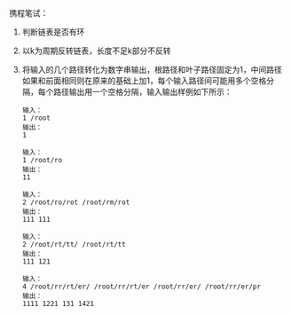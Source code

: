 携程笔试：

1. 判断链表是否有环

2. 以k为周期反转链表，长度不足k部分不反转

3. 将输入的几个路径转化为数字串输出，根路径和叶子路径固定为1，中间路径如果和前面相同则在原来的基础上加1，每个输入路径间可能用多个空格分隔，每个路径输出用一个空格分隔，输入输出样例如下所示：

   ```
   输入：
   1 /root
   输出：
   1
   
   输入：
   1 /root/ro
   输出：
   11
   
   输入：
   2 /root/ro/rot /root/rm/rot 
   输出：
   111 111
   
   输入：
   2 /root/rt/tt/ /root/rt/tt
   输出：
   111 121
   
   输入：
   4 /root/rr/rt/er/ /root/rr/rt/er /root/rr/er/ /root/rr/er/pr 
   输出：
   1111 1221 131 1421
   ```

   